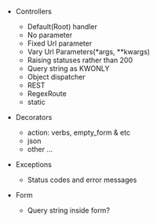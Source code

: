 
- Controllers
  + Default(Root) handler
  + No parameter
  + Fixed Url parameter
  + Vary Url Parameters(*args, **kwargs)
  + Raising statuses rather than 200
  + Query string as KWONLY 
  + Object dispatcher
  * REST
  * RegexRoute
  * static


- Decorators
  * action: verbs, empty_form & etc
  * json
  * other ...


- Exceptions
  * Status codes and error messages

- Form
  * Query string inside form?
